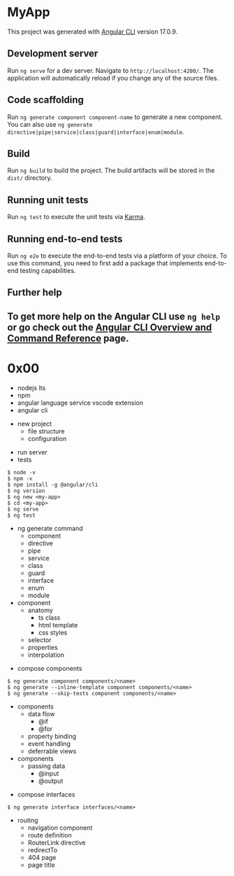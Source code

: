 # MyApp
This project was generated with [Angular CLI](https://github.com/angular/angular-cli) version 17.0.9.
## Development server
Run `ng serve` for a dev server. Navigate to `http://localhost:4200/`. The application will automatically reload if you change any of the source files.
## Code scaffolding
Run `ng generate component component-name` to generate a new component. You can also use `ng generate directive|pipe|service|class|guard|interface|enum|module`.
## Build
Run `ng build` to build the project. The build artifacts will be stored in the `dist/` directory.
## Running unit tests
Run `ng test` to execute the unit tests via [Karma](https://karma-runner.github.io).
## Running end-to-end tests
Run `ng e2e` to execute the end-to-end tests via a platform of your choice. To use this command, you need to first add a package that implements end-to-end testing capabilities.
## Further help
To get more help on the Angular CLI use `ng help` or go check out the [Angular CLI Overview and Command Reference](https://angular.io/cli) page.
---
# 0x00
- nodejs lts
- npm
- angular language service vscode extension
- angular cli
* new project
  - file structure
  - configuration
- run server
- tests
```
$ node -v
$ npm -v
$ npm install -g @angular/cli
$ ng version
$ ng new <my-app>
$ cd <my-app>
$ ng serve
$ ng test
```
* ng generate command
  - component
  - directive
  - pipe
  - service
  - class
  - guard
  - interface
  - enum
  - module
* component
  * anatomy
    - ts class
    - html template
    - css styles
  - selector
  - properties
  - interpolation
- compose components
```
$ ng generate component components/<name>
$ ng generate --inline-template component components/<name>
$ ng generate --skip-tests component components/<name>
```
* components
  * data flow
    - @if
    - @for
  - property binding
  - event handling
  - deferrable views
* components
  * passing data
    - @input
    - @output
- compose interfaces
```
$ ng generate interface interfaces/<name>
```
* routing
  - navigation component
  - route definition
  - RouterLink directive
  - redirectTo
  - 404 page
  - page title
